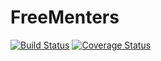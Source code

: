 # FreeMenters

[![Build Status](https://travis-ci.org/Wabuluka/FreeMentors.svg?branch=develop)](https://travis-ci.org/Wabuluka/FreeMentors) [![Coverage Status](https://coveralls.io/repos/github/Wabuluka/FreeMentors/badge.svg)](https://coveralls.io/github/Wabuluka/FreeMentors)

